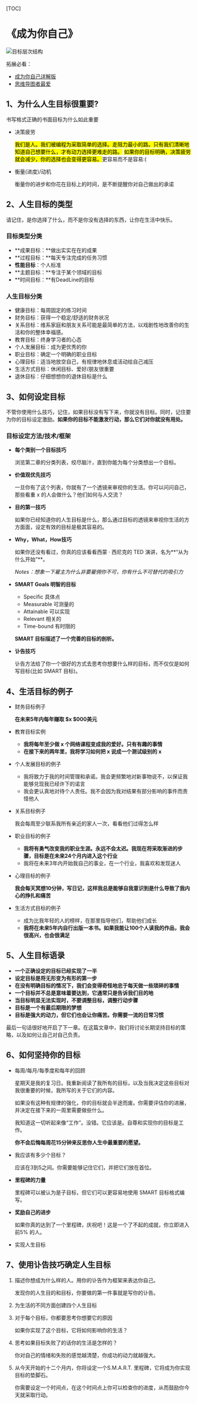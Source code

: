 [TOC]

# 《成为你自己》

![目标层次结构](Image/20220607211453924.png)



拓展必看：

- [成为你自己详解版](BecauseYourSelf.md)
- [思维导图者最爱](人生理想与目标.xmind)

## 1、为什么人生目标很重要?

书写格式正确的书面目标为什么如此重要

- 决策疲劳

  <mark>我们是人。我们被编程为采取简单的选择。走阻力最小的路。只有我们清晰地知道自己想要什么，才有动力选择更难走的路。</mark>
  <mark>如果你的目标明确，决策疲劳就会减少，你的选择也会变得更容易。</mark>更容易而不是容易:(

- 衡量(进度)/动机

  衡量你的进步和你花在目标上的时间，是不断提醒你对自己做出的承诺

## 2、人生目标的类型

请记住，是你选择了什么，而不是你没有选择的东西，让你在生活中快乐。

### 目标类型分类

- **成果目标：**做出实实在在的成果
- **过程目标：**每天专注完成的任务习惯
- **性能目标**：个人标准
- **主题目标：**专注于某个领域的目标
- **时间目标：**有DeadLine的目标

### 人生目标分类

- 健康目标：每周固定的练习时间
- 财务目标：获得一个稳定/舒适的财务状况
- 关系目标：维系家庭和朋友关系可能是最简单的方法，以戏剧性地改善你的生活和你的整体幸福感。
- 教育目标：终身学习者的心态
- 个人发展目标：成为更优秀的你
- 职业目标：确定一个明确的职业目标
- 心理目标：适当地放空自己，有规律地休息或活动给自己减压
- 生活方式目标：休闲目标、爱好/朋友很重要
- 退休目标：仔细想想你的退休目标是什么

## 3、如何设定目标

不管你使用什么技巧，记住，如果目标没有写下来，你就没有目标。同时，记住要为你的目标设定激励。**如果你的目标不能激发行动，那么它们对你就没有用处。**

### 目标设定方法/技术/框架

- **每个类别一个目标技巧**

  浏览第二章的分类列表，绞尽脑汁，直到你能为每个分类想出一个目标。

- **价值观优先技巧**

  一旦你有了这个列表，你就有了一个透镜来审视你的生活。你可以问问自己，那些看重 x 的人会做什么？他们如何与人交流？

- **目的第一技巧**

  如果你已经知道你的人生目标是什么，那么通过目标的透镜来审视你生活的方方面面，设定有效的目标是极其容易的。

- **Why，What，How技巧**

  如果你还没有看过，你真的应该看看西蒙 · 西尼克的 TED 演讲，名为**“从为什么开始”**。

  *Notes：想象一下雇主为什么非要雇佣你不可，你有什么不可替代的吸引力*

- **SMART Goals 明智的目标**

  - Specific 具体点
  - Measurable 可测量的
  - Attainable 可以实现
  - Relevant 相关的
  - Time-bound 有时限的

  **SMART 目标描述了一个完善的目标的剖析。**

- **讣告技巧**

  讣告方法给了你一个很好的方式去思考你想要什么样的目标，而不仅仅是如何写目标(比如 SMART 目标)。

## 4、生活目标的例子

- 财务目标例子

  **在未来5年内每年赚取 $x $000美元**

- 教育目标实例

  - **我将每年至少做 x 个网络课程变成我的爱好。只有有趣的事情**
  - **在接下来的两年里，我将学习如何把 x 说成一个测试级别的 x**

- 个人发展目标的例子

  - 我将致力于我的时间管理和承诺。我会更频繁地对新事物说不，以保证我能够兑现我已经许下的诺言
  - 我会更认真地对待个人责任。我不会因为我对结果有部分影响的事件而责怪他人

- 关系目标例子

  我会每周至少联系我所有亲近的家人一次，看看他们过得怎么样

- 职业目标的例子

  - **我将有勇气改变我的职业生涯。永远不会太迟。我现在将采取渐进的步骤，目标是在未来24个月内进入这个行业**
  - 我将在未来3年内开始我自己的事业，在一个行业，我喜欢和发现迷人

- 心理目标的例子

  **我会每天冥想10分钟，写日记，这样我总是能够自我意识到是什么导致了我内心的挣扎和痛苦**

- 生活方式目标的例子

  - 成为比我年轻的人的榜样，在那里指导他们，帮助他们成长
  - **我将在未来5年内自行出版一本书。如果我能让100个人读我的作品，我会很高兴，也会很满足**

## 5、人生目标语录

- **一个正确设定的目标已经实现了一半**
- **设定目标是将无形变为有形的第一步**
- **在没有明确目标的情况下，我们会变得奇怪地忠于每天做一些琐碎的事情**
- **一个目标并不总是意味着要达到，它通常只是告诉我们目的地**
- **当目标明显无法实现时，不要调整目标，调整行动步骤**
- **目标是一个有最后期限的梦想**
- **目标是强大的动力，但它们也会让你痛苦。你需要一流的日常习惯**

最后一句话很好地开启了下一章。在这篇文章中，我们将讨论长期坚持目标的策略，以及如何让自己对自己负责。

## 6、如何坚持你的目标

- 每周/每月/每季度和每年的回顾

  星期天是我的复习日。我重新阅读了我所有的目标，以及当我决定这些目标对我很重要的时候，我所写的关于它们的内容。

  如果没有这种有规律的强化，你的目标就会半途而废。你需要评估你的进展，并决定在接下来的一周里需要做些什么。

  我知道这一切听起来像“工作”。没错。它应该是。自尊和实现你的目标是工作。

  **你不会后悔每周花15分钟来反思你人生中最重要的愿望。**

- 我应该有多少个目标？

  应该在3到5之间。你需要能够记住它们，并把它们放在首位。

- **里程碑的力量**

  里程碑可以被认为是子目标，但它们可以更容易地使用 SMART 目标格式编写。

- **奖励自己的进步**

  如果你真的达到了一个里程碑，庆祝吧！这是一个了不起的成就，你立即进入前5% 的人。

- 实现人生目标

## 7、使用讣告技巧确定人生目标

1. 描述你想成为什么样的人。用你的讣告作为框架来表达你自己。

   发现你的人生目的和目标，你要做的第一件事就是写你的讣告。

2. 为生活的不同方面创建四个人生目标

3. 对于每个目标，你都要思考你想要它的原因

   如果你实现了这个目标，它将如何影响你的生活？

4. 思考如果目标失败了的话你的生活是怎样的？

   你对自己的情绪和失败的感觉越清楚，你成功的动力就越强大。

5. 从今天开始的十二个月内，你将设定一个S.M.A.R.T. 里程碑，它将成为你实现目标的垫脚石。

   你需要设定一个时间点，在这个时间点上你可以检查你的进度，从而鼓励你今天就采取行动。
















